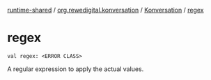 [runtime-shared](../../index.md) / [org.rewedigital.konversation](../index.md) / [Konversation](index.md) / [regex](./regex.md)

# regex

`val regex: <ERROR CLASS>`

A regular expression to apply the actual values.

